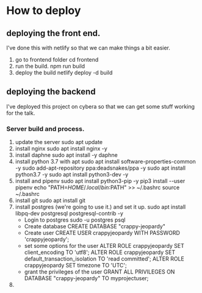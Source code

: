 # How to deploy

## deploying the front end.

I've done this with netlify so that we can make things a bit easier.

1. go to frontend folder
    cd frontend
2. run the build.
    npm run build
3. deploy the build
    netlify deploy -d build

## deploying the backend

I've deployed this project on cybera so that we can get some stuff working for the talk.

### Server build and process.

1. update the server
    sudo apt update
2. install nginx
    sudo apt install nginx -y
3. install daphne
    sudo apt install -y daphne
4. install python 3.7 with apt
    sudo apt install software-properties-common -y
    sudo add-apt-repository ppa:deadsnakes/ppa -y
    sudo apt install python3.7 -y
    sudo apt install python3-dev -y
5. install and pipenv
    sudo apt install python3-pip -y
    pip3 install --user pipenv
    echo "PATH=$HOME/.local/bin:$PATH" >> ~/.bashrc
    source ~/.bashrc
6. install git
    sudo apt install git
7. install postgres (we're going to use it.) and set it up.
    sudo apt install libpq-dev postgresql postgresql-contrib -y
    - Login to postgres
        sudo -u postgres psql
    - Create database
        CREATE DATABASE "crappy-jeopardy"
    - Create user
        CREATE USER crappyjeopardy WITH PASSWORD 'crappyjeopardy';
    - set some options for the user
        ALTER ROLE crappyjeopardy SET client_encoding TO 'utf8';
        ALTER ROLE crappyjeopardy SET default_transaction_isolation TO 'read committed';
        ALTER ROLE crappyjeopardy SET timezone TO 'UTC';
    - grant the privileges of the user
        GRANT ALL PRIVILEGES ON DATABASE "crappy-jeopardy" TO myprojectuser;
8. 